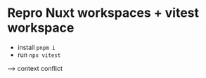 # Repro Nuxt workspaces + vitest workspace

- install `pnpm i`
- run `npx vitest`

--> context conflict
